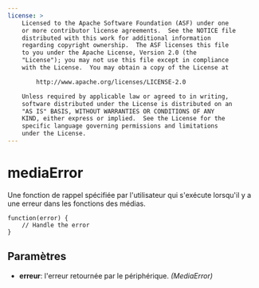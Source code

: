 ```yaml
---
license: >
    Licensed to the Apache Software Foundation (ASF) under one
    or more contributor license agreements.  See the NOTICE file
    distributed with this work for additional information
    regarding copyright ownership.  The ASF licenses this file
    to you under the Apache License, Version 2.0 (the
    "License"); you may not use this file except in compliance
    with the License.  You may obtain a copy of the License at

        http://www.apache.org/licenses/LICENSE-2.0

    Unless required by applicable law or agreed to in writing,
    software distributed under the License is distributed on an
    "AS IS" BASIS, WITHOUT WARRANTIES OR CONDITIONS OF ANY
    KIND, either express or implied.  See the License for the
    specific language governing permissions and limitations
    under the License.
---
```


# mediaError

Une fonction de rappel spécifiée par l'utilisateur qui s'exécute lorsqu'il y a une erreur dans les fonctions des médias.

    function(error) {
        // Handle the error
    }
    

## Paramètres

*   **erreur**: l'erreur retournée par le périphérique. *(MediaError)*
